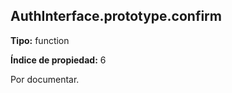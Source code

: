 ## AuthInterface.prototype.confirm

**Tipo:** function

**Índice de propiedad:** 6

Por documentar.



